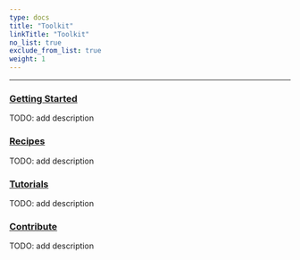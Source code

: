 ```yaml
---
type: docs
title: "Toolkit"
linkTitle: "Toolkit" 
no_list: true
exclude_from_list: true
weight: 1
---
```

---

### [Getting Started](getting_started)
TODO: add description

### [Recipes](recipes)
TODO: add description

### [Tutorials](tutorials)
TODO: add description

### [Contribute](contribute)
TODO: add description
